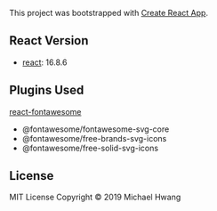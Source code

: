 This project was bootstrapped with [Create React App](https://github.com/facebook/create-react-app).

## React Version
* [react](https://github.com/facebook/react): 16.8.6

## Plugins Used
[react-fontawesome](https://github.com/FortAwesome/react-fontawesome)
* @fontawesome/fontawesome-svg-core
* @fontawesome/free-brands-svg-icons
* @fontawesome/free-solid-svg-icons

## License
MIT License Copyright © 2019 Michael Hwang
